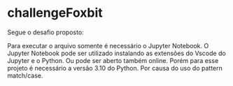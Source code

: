 # challengeFoxbit
Segue o desafio proposto:

  Para executar o arquivo somente é necessário o Jupyter Notebook.
  O Jupyter Notebook pode ser utilizado instalando as extensões do Vscode do Jupyter e o Python.
  Ou pode ser aberto também online. Porém para esse projeto é necessário a versão 3.10 do Python. Por causa do uso do pattern match/case. 
  
